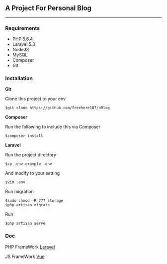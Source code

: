 ##  A Project For Personal Blog

-------------------

### Requirements

- PHP 5.6.4
- Laravel 5.3
- NodeJS
- MySQL
- Composer
- Git

### Installation

**Git**

Clone this project to your env

```shell
$git clone https://github.com/freehere107/nBlog
```
**Composer**

Run the following to include this via Composer
```shell
$composer install
```
**Laravel**

Run the project directory
```shell
$cp .env.example .env
```
And modify to your setting
```shell
$vim .env
```
Run migration
```shell
$sudo chmod -R 777 storage
$php artisan migrate
```
Run
```shell
$php artisan serve
```

### Doc

PHP FrameWork    [Laravel](https://laravel.com/docs/5.3) 

JS FrameWork   [Vue](https://vuejs.org.cn/) 




